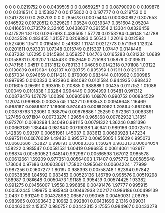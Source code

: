 0		0	0
0.0219752		0	0
0.0439505		0	0
0.0659257		0	0
0.0879009		0	0
0.109876		0	0
0.131851		0	0
0.153827		0	0
0.175802		0	0
0.197777		0	0
0.219752		0	0
0.241728		0	0
0.263703		0	0
0.285678		0.00075434	0.000380892
0.307653		0.146592	0.00720512
0.329629		1.03524	0.0259347
0.351604		2.05204	0.0416651
0.373579		2.32405	0.0438637
0.395554		2.13304	0.0326459
0.417529		1.81713	0.0267693
0.439505		1.57728	0.0253284
0.46148		1.41788	0.0243528
0.483455		1.31557	0.0209383
0.50543		1.22016	0.022593
0.527406		1.15711	0.0194551
0.549381		1.11741	0.0212773
0.571356		1.12324	0.0201611
0.593331		1.07348	0.015749
0.615307		1.07447	0.0148446
0.637282		1.07295	0.0145984
0.659257		1.04766	0.0165283
0.681232		1.0689	0.0158831
0.703207		1.04543	0.0152649
0.725183		1.05879	0.0139531
0.747158		1.04517	0.0131812
0.769133		1.04605	0.0142318
0.791108		1.03122	0.0130609
0.813084		1.02137	0.0120755
0.835059		1.01301	0.0123079
0.857034		0.994659	0.0114218
0.879009		0.982444	0.010992
0.900985		0.997695	0.0100333
0.92296		0.984092	0.0101584
0.944935		0.988432	0.011605
0.96691		0.993515	0.010885
0.988886		1.00435	0.0117152
1.01086		1.00049	0.0101838
1.03284		0.994449	0.0094999
1.05481		0.991312	0.00878476
1.07679		1.00396	0.00905616
1.09876		0.990752	0.00884529
1.12074		0.999985	0.00835745
1.14271		0.993543	0.00946648
1.16469		0.988187	0.00899517
1.18666		0.974645	0.00882092
1.20864		0.982098	0.00878763
1.23061		0.988794	0.00876886
1.25259		0.972361	0.0083391
1.27456		0.971804	0.00733276
1.29654		0.965868	0.00762932
1.31851		0.972701	0.0080298
1.34049		0.981115	0.00791322
1.36246		0.981396	0.00663189
1.38444		0.98184	0.00719038
1.40641		0.989166	0.00725115
1.42839		0.99297	0.00651961
1.45037		0.983613	0.00693928
1.47234		0.997511	0.00676039
1.49432		0.995572	0.00655005
1.51629		0.995073	0.00683686
1.53827		0.998193	0.00683336
1.56024		0.983313	0.00604054
1.58222		0.985547	0.00581531
1.60419		0.996855	0.00614061
1.62617		0.98874	0.00580052
1.64814		0.992987	0.00566598
1.67012		0.985578	0.00612661
1.69209		0.977351	0.00564003
1.71407		0.975772	0.00585648
1.73604		0.97686	0.00603061
1.75802		0.985642	0.00604224
1.77999		0.987256	0.00607277
1.80197		0.988393	0.00558748
1.82394		0.97842	0.00538358
1.84592		0.983453	0.00523136
1.86789		0.995576	0.00519298
1.88987		0.986648	0.0050473
1.91185		0.995439	0.00574425
1.93382		0.991275	0.00456007
1.9558		0.996858	0.00491476
1.97777		0.995915	0.00502445
1.99975		0.985943	0.00462938
2.02172		0.986186	0.00499139
2.0437		0.991249	0.00437898
2.06567		0.990765	0.00450031
2.08765		0.983965	0.00393643
2.10962		0.992801	0.00431696
2.1316		0.99031	0.00463042
2.15357		0.980752	0.00442315
2.17555		0.984967	0.00433278
